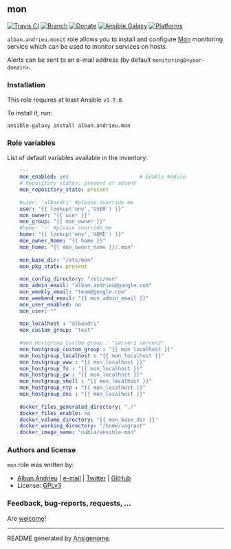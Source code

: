 ## mon

[![Travis CI](http://img.shields.io/travis/AlbanAndrieu/ansible-mon.svg?style=flat)](http://travis-ci.org/AlbanAndrieu/ansible-mon) [![Branch](http://img.shields.io/github/tag/AlbanAndrieu/ansible-mon.svg?style=flat-square)](https://github.com/AlbanAndrieu/ansible-mon/tree/master) [![Donate](https://img.shields.io/gratipay/AlbanAndrieu.svg?style=flat)](https://www.gratipay.com/AlbanAndrieu)  [![Ansible Galaxy](http://img.shields.io/badge/galaxy-alban.andrieu.mon-blue.svg?style=flat)](https://galaxy.ansible.com/list#/roles/2130) [![Platforms](http://img.shields.io/badge/platforms-debian%20/%20ubuntu-lightgrey.svg?style=flat)](#)

``alban.andrieu.monit`` role allows you to install and configure [Mon](http://linux-ha.org/mon) monitoring service
which can be used to monitor services on hosts.

Alerts can be sent to an e-mail address (by default
``monitoring@<your-domain>``.

### Installation

This role requires at least Ansible `v1.7.0`. 

To install it, run:

    ansible-galaxy install alban.andrieu.mon



### Role variables

List of default variables available in the inventory:

```yaml
    ---
    mon_enabled: yes                       # Enable module
    # Repository states: present or absent
    mon_repository_state: present
    
    #user: 'albandri' #please override me
    user: "{{ lookup('env','USER') }}"
    mon_owner: "{{ user }}"
    mon_group: "{{ mon_owner }}"
    #home: '~' #please override me
    home: "{{ lookup('env','HOME') }}"
    mon_owner_home: "{{ home }}"
    mon_home: "{{ mon_owner_home }}/.mon"
    
    mon_base_dir: "/etc/mon"
    mon_pkg_state: present
    
    mon_config_directory: "/etc/mon"
    mon_admin_email: "alban.andrieu@google.com"
    mon_weekly_email: "team@google.com"
    mon_weekend_email: "{{ mon_admin_email }}"
    mon_user_enabled: no
    mon_user: ""
    
    mon_localhost : "albandri"
    mon_custom_group: "test"   
    
    #mon_hostgroup_custom_group : "server1 server2"
    mon_hostgroup_custom_group : "{{ mon_localhost }}"
    mon_hostgroup_localhost : "{{ mon_localhost }}"
    mon_hostgroup_www : "{{ mon_localhost }}"
    mon_hostgroup_fs : "{{ mon_localhost }}"
    mon_hostgroup_gw : "{{ mon_localhost }}"
    mon_hostgroup_shell : "{{ mon_localhost }}"
    mon_hostgroup_ntp : "{{ mon_localhost }}"
    mon_hostgroup_dns : "{{ mon_localhost }}"
    
    docker_files_generated_directory: "./"
    docker_files_enable: no
    docker_volume_directory: "{{ mon_base_dir }}"
    docker_working_directory: "/home/vagrant"
    docker_image_name: "nabla/ansible-mon"
```




### Authors and license

`mon` role was written by:
- [Alban Andrieu](fr.linkedin.com/in/nabla/) | [e-mail](mailto:alban.andrieu@free.fr) | [Twitter](https://twitter.com/AlbanAndrieu) | [GitHub](https://github.com/AlbanAndrieu)
- License: [GPLv3](https://tldrlegal.com/license/gnu-general-public-license-v3-%28gpl-3%29)

### Feedback, bug-reports, requests, ...

Are [welcome](https://github.com/AlbanAndrieu/ansible-mon/issues)!

***

README generated by [Ansigenome](https://github.com/nickjj/ansigenome/).
